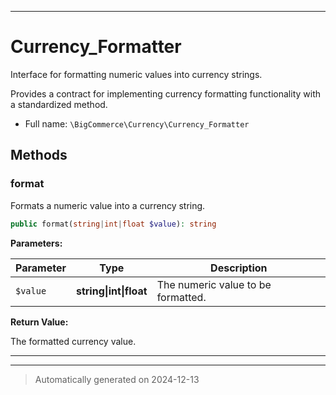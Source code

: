 ***

# Currency_Formatter

Interface for formatting numeric values into currency strings.

Provides a contract for implementing currency formatting functionality with a standardized method.

* Full name: `\BigCommerce\Currency\Currency_Formatter`



## Methods


### format

Formats a numeric value into a currency string.

```php
public format(string|int|float $value): string
```








**Parameters:**

| Parameter | Type | Description |
|-----------|------|-------------|
| `$value` | **string&#124;int&#124;float** | The numeric value to be formatted. |


**Return Value:**

The formatted currency value.




***


***
> Automatically generated on 2024-12-13
